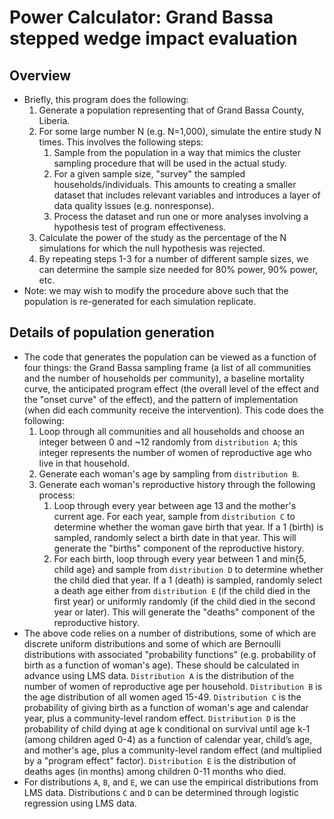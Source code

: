 # Power Calculator: Grand Bassa stepped wedge impact evaluation

## Overview
- Briefly, this program does the following:
	1) Generate a population representing that of Grand Bassa County, Liberia.
	2) For some large number N (e.g. N=1,000), simulate the entire study N times. This involves the following steps:
		1) Sample from the population in a way that mimics the cluster sampling procedure that will be used in the actual study.
		2) For a given sample size, "survey" the sampled households/individuals. This amounts to creating a smaller dataset that includes relevant variables and introduces a layer of data quality issues (e.g. nonresponse).
		3) Process the dataset and run one or more analyses involving a hypothesis test of program effectiveness.
	3) Calculate the power of the study as the percentage of the N simulations for which the null hypothesis was rejected.
	4) By repeating steps 1-3 for a number of different sample sizes, we can determine the sample size needed for 80% power, 90% power, etc.
- Note: we may wish to modify the procedure above such that the population is re-generated for each simulation replicate.

## Details of population generation
- The code that generates the population can be viewed as a function of four things: the Grand Bassa sampling frame (a list of all communities and the number of households per community), a baseline mortality curve, the anticipated program effect (the overall level of the effect and the "onset curve" of the effect), and the pattern of implementation (when did each community receive the intervention). This code does the following:
	1) Loop through all communities and all households and choose an integer between 0 and ~12 randomly from `distribution A`; this integer represents the number of women of reproductive age who live in that household.
	2) Generate each woman's age by sampling from `distribution B`.
	3) Generate each woman's reproductive history through the following process:
		1) Loop through every year between age 13 and the mother's current age. For each year, sample from `distribution C` to determine whether the woman gave birth that year. If a 1 (birth) is sampled, randomly select a birth date in that year. This will generate the "births" component of the reproductive history.
		2) For each birth, loop through every year between 1 and min{5, child age} and sample from `distribution D` to determine whether the child died that year. If a 1 (death) is sampled, randomly select a death age either from `distribution E` (if the child died in the first year) or uniformly randomly (if the child died in the second year or later). This will generate the "deaths" component of the reproductive history.
- The above code relies on a number of distributions, some of which are discrete uniform distributions and some of which are Bernoulli distributions with associated "probability functions" (e.g. probability of birth as a function of woman's age). These should be calculated in advance using LMS data. `Distribution A` is the distribution of the number of women of reproductive age per household. `Distribution B` is the age distribution of all women aged 15-49. `Distribution C` is the probability of giving birth as a function of woman's age and calendar year, plus a community-level random effect. `Distribution D` is the probability of child dying at age k conditional on survival until age k-1 (among children aged 0-4) as a function of calendar year, child’s age, and mother's age, plus a community-level random effect (and multiplied by a "program effect" factor). `Distribution E` is the distribution of deaths ages (in months) among children 0-11 months who died.
- For distributions `A`, `B`, and `E`, we can use the empirical distributions from LMS data. Distributions `C` and `D` can be determined through logistic regression using LMS data.
